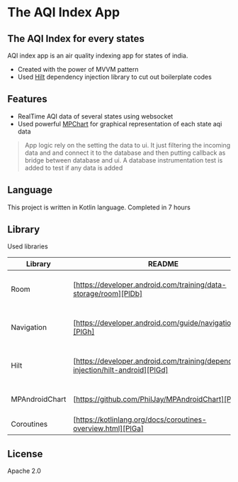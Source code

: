 # The AQI Index App
## The AQI Index for every states

AQI index app is an air quality indexing app for states of india.

- Created with the power of MVVM pattern
- Used [Hilt](https://developer.android.com/training/dependency-injection/hilt-android) dependency injection library to cut out boilerplate codes


## Features

- RealTime AQI data of several states using websocket
- Used powerful [MPChart](https://github.com/PhilJay/MPAndroidChart) for graphical representation of each state aqi data

 

> App logic rely on the setting the data to ui. It just filtering the incoming
> data and and connect it to the database and then putting callback as bridge
> between database and ui. A database instrumentation test is added to test if any data is added

## Language

This project is written in Kotlin language. Completed in 7 hours


## Library

Used libraries

| Library | README | Usage |
| ------ | ------ | ------ |
| Room | [https://developer.android.com/training/data-storage/room][PlDb] | Android room database for storing the data! |
| Navigation | [https://developer.android.com/guide/navigation][PlGh] | Used android jetpack navigation library |
| Hilt | [https://developer.android.com/training/dependency-injection/hilt-android][PlGd] | Used as dependency injection module. |
| MPAndroidChart | [https://github.com/PhilJay/MPAndroidChart][PlMe] | For graphical representation of the data |
| Coroutines | [https://kotlinlang.org/docs/coroutines-overview.html][PlGa] | For simple IO functions |



## License

Apache 2.0


[//]: # (These are reference links used in the body of this note and get stripped out when the markdown processor does its job. There is no need to format nicely because it shouldn't be seen. Thanks SO - http://stackoverflow.com/questions/4823468/store-comments-in-markdown-syntax)


   [PlDb]: <https://developer.android.com/training/data-storage/room>
   [PlGh]: <https://developer.android.com/guide/navigation>
   [PlGd]: <https://developer.android.com/training/dependency-injection/hilt-android>
   [PlOd]: <https://github.com/joemccann/dillinger/tree/master/plugins/onedrive/README.md>
   [PlMe]: <https://github.com/PhilJay/MPAndroidChart>
   [PlGa]: <https://kotlinlang.org/docs/coroutines-overview.html>
